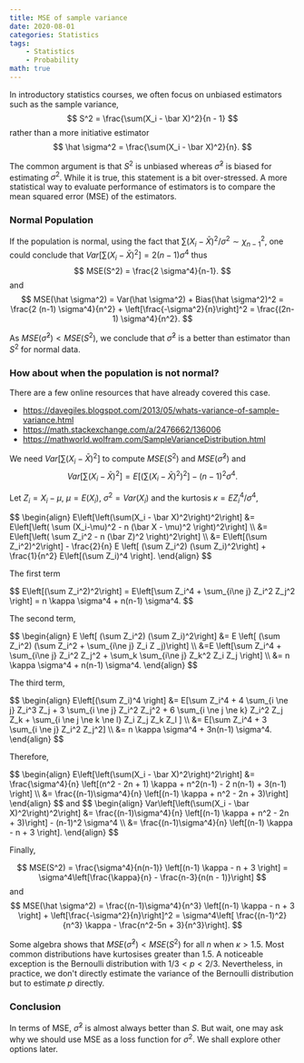 ```yaml
---
title: MSE of sample variance
date: 2020-08-01
categories: Statistics
tags: 
    - Statistics
    - Probability
math: true
---
```


In introductory statistics courses, we often focus on unbiased estimators such as the sample variance,
$$
S^2 = \frac{\sum(X_i - \bar X)^2}{n - 1}
$$
rather than a more initiative estimator
$$
\hat \sigma^2 = \frac{\sum(X_i - \bar X)^2}{n}.
$$

The common argument is that $S^2$ is unbiased whereas $\hat \sigma^2$ is biased for estimating $\sigma^2$. While it is true, this statement is a bit over-stressed. A more statistical way to evaluate performance of estimators is to compare the mean squared error (MSE) of the estimators.

### Normal Population

If the population is normal, using the fact that
$\sum(X_i - \bar X)^2 / \sigma^2 \sim \chi^2_{n-1}$, one could conclude that $Var[\sum(X_i - \bar X)^2] = 2(n-1) \sigma^4$ thus
$$
MSE(S^2) = \frac{2 \sigma^4}{n-1}.
$$
and
$$
MSE(\hat \sigma^2) = Var(\hat \sigma^2) + Bias(\hat \sigma^2)^2 = \frac{2 (n-1) \sigma^4}{n^2} + \left[\frac{-\sigma^2}{n}\right]^2 = \frac{(2n-1) \sigma^4}{n^2}.
$$

As $MSE(\hat \sigma^2) < MSE(S^2)$, we conclude that $\hat \sigma^2$ is a better than estimator than $S^2$ for normal data.

### How about when the population is not normal?

There are a few online resources that have already covered this case.

- https://davegiles.blogspot.com/2013/05/whats-variance-of-sample-variance.html
- https://math.stackexchange.com/a/2476662/136006
- https://mathworld.wolfram.com/SampleVarianceDistribution.html

We need $Var\left[\sum(X_i - \bar X)^2\right]$ to compute $MSE(S^2)$ and $MSE(\hat \sigma^2)$ and
$$
Var\left[\sum(X_i - \bar X)^2\right] =  E\left[\left(\sum(X_i - \bar X)^2\right)^2\right] - (n-1)^2\sigma^4.
$$ 

Let $Z_i = X_i - \mu$, $\mu = E(X_i)$, $\sigma^2 = Var(X_i)$ and the kurtosis $\kappa = E Z_i^4/\sigma^4$,

<span>
$$
\begin{align}
E\left[\left(\sum(X_i - \bar X)^2\right)^2\right] &= E\left[\left( \sum (X_i-\mu)^2 - n (\bar X - \mu)^2 \right)^2\right] \\
&= E\left[\left( \sum Z_i^2 - n (\bar Z)^2 \right)^2\right] \\
&= E\left[(\sum Z_i^2)^2\right] - \frac{2}{n} E \left[ (\sum Z_i^2) (\sum Z_i)^2\right] + \frac{1}{n^2} E\left[(\sum Z_i)^4 \right].
\end{align}
$$
</span>

The first term

<span>
$$
E\left[(\sum Z_i^2)^2\right] = E\left[\sum Z_i^4 + \sum_{i\ne j} Z_i^2 Z_j^2 \right] = n \kappa \sigma^4 + n(n-1) \sigma^4.
$$
</span>

The second term,

<span>
$$
\begin{align}
E \left[ (\sum Z_i^2) (\sum Z_i)^2\right] &= E \left[ (\sum Z_i^2) (\sum Z_i^2 + \sum_{i\ne j} Z_i Z
_j)\right] \\
&=E \left[\sum Z_i^4 + \sum_{i\ne j} Z_i^2 Z_j^2 + \sum_k \sum_{i\ne j} Z_k^2 Z_i Z_j \right] \\
&= n \kappa \sigma^4 + n(n-1) \sigma^4.
\end{align}
$$
</span>

The third term,

<span>
$$
\begin{align}
E\left[(\sum Z_i)^4 \right] &= E[\sum Z_i^4 + 4 \sum_{i \ne j} Z_i^3 Z_j + 3 \sum_{i \ne j} Z_i^2 Z_j^2 + 6 \sum_{i \ne j \ne k} Z_i^2 Z_j Z_k +  \sum_{i \ne j \ne k \ne l} Z_i Z_j Z_k Z_l ] \\
&= E[\sum Z_i^4 + 3 \sum_{i \ne j} Z_i^2 Z_j^2] \\
&= n \kappa \sigma^4 + 3n(n-1) \sigma^4.
\end{align}
$$
</span>


Therefore,

<span>
$$
\begin{align}
E\left[\left(\sum(X_i - \bar X)^2\right)^2\right] &= \frac{\sigma^4}{n} \left[(n^2 - 2n + 1) \kappa + n^2(n-1) - 2 n(n-1) + 3(n-1) \right] \\
&= \frac{(n-1)\sigma^4}{n} \left[(n-1) \kappa + n^2 - 2n + 3)\right]
\end{align}
$$
</span>
and
<span>
$$
\begin{align}
Var\left[\left(\sum(X_i - \bar X)^2\right)^2\right] &=  \frac{(n-1)\sigma^4}{n} \left[(n-1) \kappa + n^2 - 2n + 3)\right] - (n-1)^2 \sigma^4 \\
&= \frac{(n-1)\sigma^4}{n} \left[(n-1) \kappa - n + 3 \right].
\end{align}
$$
</span>


Finally,

$$
MSE(S^2) = \frac{\sigma^4}{n(n-1)} \left[(n-1) \kappa - n + 3 \right] = \sigma^4\left[\frac{\kappa}{n} - \frac{n-3}{n(n - 1)}\right]
$$
and
$$
MSE(\hat \sigma^2) = \frac{(n-1)\sigma^4}{n^3} \left[(n-1) \kappa - n + 3 \right] + \left[\frac{-\sigma^2}{n}\right]^2 =  \sigma^4\left[ \frac{(n-1)^2}{n^3} \kappa - \frac{n^2-5n + 3}{n^3}\right].
$$

Some algebra shows that $MSE(\hat \sigma^2) < MSE(S^2)$ for all $n$ when $\kappa > 1.5$. Most common distributions have kurtosises greater than 1.5. A noticeable exception is the Bernoulli distribution with $1/3<p<2/3$. Nevertheless, in practice, we don't directly estimate the variance of the Bernoulli distribution but to estimate $p$ directly.



### Conclusion

In terms of MSE, $\hat \sigma^2$ is almost always better than $S$. But wait, one may ask why we should use MSE as a loss function for $\sigma^2$. We shall explore other options later.

